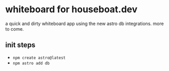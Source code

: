 # whiteboard for houseboat.dev

a quick and dirty whiteboard app using the new astro db integrations. more to come.

## init steps

+ `npm create astro@latest`
+ `npm astro add db`


